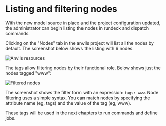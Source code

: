 # Listing and filtering nodes

With the new model source in place and the project configuration updated, the
administrator can begin listing the nodes in rundeck and dispatch commands.

Clicking on the "Nodes" tab in the anvils project will list all the nodes
by default. The screenshot below shows the listing with 6 nodes.

![Anvils resources](~@assets/fig0601.png)

The tags allow filtering nodes by their functional role. Below shows
just the nodes tagged "www":

![Filtered nodes](~@assets/fig0602.png)

The screenshot shows the filter form with an expression: `tags: www`.
Node filtering uses a simple syntax. You can match nodes by specifying
the attribute name (eg, tags) and the value of the tag (eg, www).

These tags will be used in the next chapters to run commands and define jobs.
